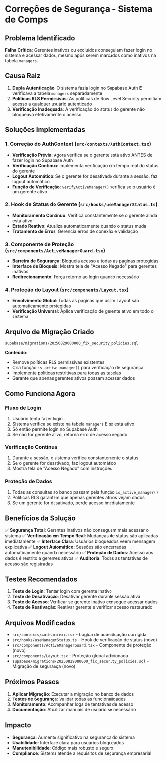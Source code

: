 # Correções de Segurança - Sistema de Comps

## Problema Identificado

**Falha Crítica**: Gerentes inativos ou excluídos conseguiam fazer login no sistema e acessar dados, mesmo após serem marcados como inativos na tabela `managers`.

## Causa Raiz

1. **Dupla Autenticação**: O sistema fazia login no Supabase Auth **E** verificava a tabela `managers` separadamente
2. **Políticas RLS Permissivas**: As políticas de Row Level Security permitiam acesso a qualquer usuário autenticado
3. **Verificação Inadequada**: A verificação do status do gerente não bloqueava efetivamente o acesso

## Soluções Implementadas

### 1. Correção do AuthContext (`src/contexts/AuthContext.tsx`)

- **Verificação Prévia**: Agora verifica se o gerente está ativo ANTES de fazer login no Supabase Auth
- **Verificação Contínua**: Implementa verificação em tempo real do status do gerente
- **Logout Automático**: Se o gerente for desativado durante a sessão, faz logout automático
- **Função de Verificação**: `verifyActiveManager()` verifica se o usuário é um gerente ativo

### 2. Hook de Status do Gerente (`src/hooks/useManagerStatus.ts`)

- **Monitoramento Contínuo**: Verifica constantemente se o gerente ainda está ativo
- **Estado Reativo**: Atualiza automaticamente quando o status muda
- **Tratamento de Erros**: Gerencia erros de conexão e validação

### 3. Componente de Proteção (`src/components/ActiveManagerGuard.tsx`)

- **Barreira de Segurança**: Bloqueia acesso a todas as páginas protegidas
- **Interface de Bloqueio**: Mostra tela de "Acesso Negado" para gerentes inativos
- **Redirecionamento**: Força retorno ao login quando necessário

### 4. Proteção do Layout (`src/components/Layout.tsx`)

- **Envolvimento Global**: Todas as páginas que usam Layout são automaticamente protegidas
- **Verificação Universal**: Aplica verificação de gerente ativo em todo o sistema

## Arquivo de Migração Criado

`supabase/migrations/20250829080000_fix_security_policies.sql`

**Conteúdo**:
- Remove políticas RLS permissivas existentes
- Cria função `is_active_manager()` para verificação de segurança
- Implementa políticas restritivas para todas as tabelas
- Garante que apenas gerentes ativos possam acessar dados

## Como Funciona Agora

### Fluxo de Login
1. Usuário tenta fazer login
2. Sistema verifica se existe na tabela `managers` E se está ativo
3. Só então permite login no Supabase Auth
4. Se não for gerente ativo, retorna erro de acesso negado

### Verificação Contínua
1. Durante a sessão, o sistema verifica constantemente o status
2. Se o gerente for desativado, faz logout automático
3. Mostra tela de "Acesso Negado" com instruções

### Proteção de Dados
1. Todas as consultas ao banco passam pela função `is_active_manager()`
2. Políticas RLS garantem que apenas gerentes ativos vejam dados
3. Se um gerente for desativado, perde acesso imediatamente

## Benefícios da Solução

✅ **Segurança Total**: Gerentes inativos não conseguem mais acessar o sistema
✅ **Verificação em Tempo Real**: Mudanças de status são aplicadas imediatamente
✅ **Interface Clara**: Usuários bloqueados veem mensagem explicativa
✅ **Logout Automático**: Sessões são encerradas automaticamente quando necessário
✅ **Proteção de Dados**: Acesso aos dados é restrito a gerentes ativos
✅ **Auditoria**: Todas as tentativas de acesso são registradas

## Testes Recomendados

1. **Teste de Login**: Tentar login com gerente inativo
2. **Teste de Desativação**: Desativar gerente durante sessão ativa
3. **Teste de Acesso**: Verificar se gerente inativo consegue acessar dados
4. **Teste de Reativação**: Reativar gerente e verificar acesso restaurado

## Arquivos Modificados

- `src/contexts/AuthContext.tsx` - Lógica de autenticação corrigida
- `src/hooks/useManagerStatus.ts` - Hook de verificação de status (novo)
- `src/components/ActiveManagerGuard.tsx` - Componente de proteção (novo)
- `src/components/Layout.tsx` - Proteção global adicionada
- `supabase/migrations/20250829080000_fix_security_policies.sql` - Migração de segurança (novo)

## Próximos Passos

1. **Aplicar Migração**: Executar a migração no banco de dados
2. **Testes de Segurança**: Validar todas as funcionalidades
3. **Monitoramento**: Acompanhar logs de tentativas de acesso
4. **Documentação**: Atualizar manuais de usuário se necessário

## Impacto

- **Segurança**: Aumento significativo na segurança do sistema
- **Usabilidade**: Interface clara para usuários bloqueados
- **Manutenibilidade**: Código mais robusto e seguro
- **Compliance**: Sistema atende a requisitos de segurança empresarial


